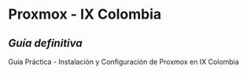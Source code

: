 # Proxmox - IX Colombia
## _Guía definitiva_
Guía Práctica - Instalación y Configuración de Proxmox en IX Colombia

[1]: (https://github.com/ebertlast/proxmox/blob/main/assets/0001.png)

